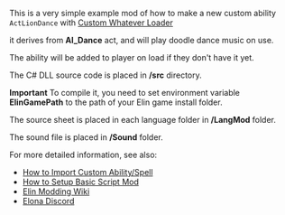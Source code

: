 This is a very simple example mod of how to make a new custom ability `ActLionDance` with [Custom Whatever Loader](https://steamcommunity.com/sharedfiles/filedetails/?id=3370512305)

it derives from **AI_Dance** act, and will play doodle dance music on use.

The ability will be added to player on load if they don't have it yet.

The C# DLL source code is placed in **/src** directory. 

**Important** To compile it, you need to set environment variable **ElinGamePath** to the path of your Elin game install folder.

The source sheet is placed in each language folder in **/LangMod** folder.

The sound file is placed in **/Sound** folder.

For more detailed information, see also:

- [How to Import Custom Ability/Spell](https://github.com/gottyduke/Elin.Plugins/tree/master/CustomWhateverLoader/Docs/CustomElement.md)  
- [How to Setup Basic Script Mod](https://elin-modding-resources.github.io/Elin.Docs/articles/2_Getting%20Started/Script%20Mods/script_mod)
- [Elin Modding Wiki](https://elin-modding-resources.github.io/Elin.Docs/)
- [Elona Discord](https://discord.com/invite/elona)
